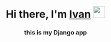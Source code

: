 <h1 align="center">Hi there, I'm <a href="https://t.me/vanyazavr" target="_blank">Ivan</a> 
<img src="https://github.com/blackcater/blackcater/raw/main/images/Hi.gif" height="32"/></h1>
<h3 align="center"> this is my Django app </h3>

